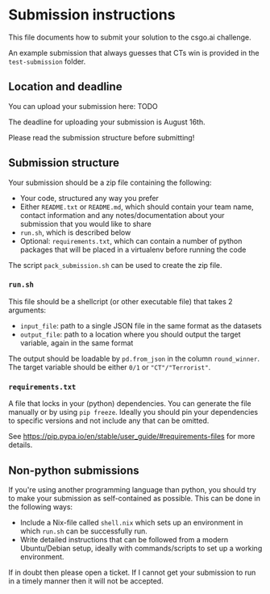 # Submission instructions

This file documents how to submit your solution to the csgo.ai challenge.

An example submission that always guesses that CTs win is provided in the `test-submission` folder.

## Location and deadline

You can upload your submission here: TODO

The deadline for uploading your submission is August 16th.

Please read the submission structure before submitting!

## Submission structure

Your submission should be a zip file containing the following:

- Your code, structured any way you prefer
- Either `README.txt` or `README.md`, which should contain your team name, contact
  information and any notes/documentation about your submission that you would
  like to share
- `run.sh`, which is described below
- Optional: `requirements.txt`, which can contain a number of python packages that will be placed in a virtualenv before running the code

The script `pack_submission.sh` can be used to create the zip file.

### `run.sh`

This file should be a shellcript (or other executable file) that takes 2 arguments:

- `input_file`: path to a single JSON file in the same format as the datasets
- `output_file`: path to a location where you should output the target variable, again in the same format

The output should be loadable by `pd.from_json` in the column `round_winner`. The target variable should be either `0/1` or `"CT"/"Terrorist"`.

### `requirements.txt`

A file that locks in your (python) dependencies. You can generate the file
manually or by using `pip freeze`. Ideally you should pin your dependencies
to specific versions and not include any that can be omitted.

See https://pip.pypa.io/en/stable/user_guide/#requirements-files for more details.

## Non-python submissions

If you're using another programming language than python, you should try to
make your submission as self-contained as possible.
This can be done in the following ways:

- Include a Nix-file called `shell.nix` which sets up an environment in which `run.sh` can be successfully run.
- Write detailed instructions that can be followed from a modern Ubuntu/Debian setup, ideally with commands/scripts to set up a working environment.

If in doubt then please open a ticket. If I cannot get your submission to run
in a timely manner then it will not be accepted.
